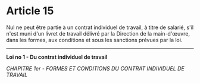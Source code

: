 # Article 15
Nul ne peut être partie à un contrat individuel de travail, à titre de salarié,
s'il n'est muni d'un livret de travail délivré par la Direction de la main-d'œuvre, dans
les formes, aux conditions et sous les sanctions prévues par la loi.
***
**Loi no 1 - Du contrat individuel de travail**

*CHAPITRE 1er - FORMES ET CONDITIONS DU CONTRAT INDIVIDUEL DE TRAVAIL*